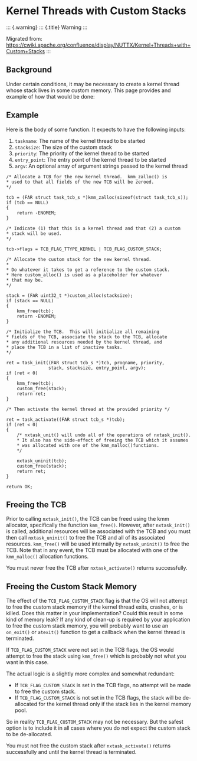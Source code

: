 Kernel Threads with Custom Stacks
=================================

::: {.warning}
::: {.title}
Warning
:::

Migrated from:
<https://cwiki.apache.org/confluence/display/NUTTX/Kernel+Threads+with+Custom+Stacks>
:::

Background
----------

Under certain conditions, it may be necessary to create a kernel thread
whose stack lives in some custom memory. This page provides and example
of how that would be done:

Example
-------

Here is the body of some function. It expects to have the following
inputs:

1.  `taskname`: The name of the kernel thread to be started
2.  `stacksize`: The size of the custom stack
3.  `priority`: The priority of the kernel thread to be started
4.  `entry_point`: The entry point of the kernel thread to be started
5.  `argv`: An optional array of argument strings passed to the kernel
    thread

``` {.c}
/* Allocate a TCB for the new kernel thread.  kmm_zalloc() is
* used to that all fields of the new TCB will be zeroed.
*/

tcb = (FAR struct task_tcb_s *)kmm_zalloc(sizeof(struct task_tcb_s));
if (tcb == NULL)
{
    return -ENOMEM;
}

/* Indicate (1) that this is a kernel thread and that (2) a custom
* stack will be used.
*/

tcb->flags = TCB_FLAG_TTYPE_KERNEL | TCB_FLAG_CUSTOM_STACK;

/* Allocate the custom stack for the new kernel thread.
*
* Do whatever it takes to get a reference to the custom stack.
* Here custom_alloc() is used as a placeholder for whatever
* that may be.
*/

stack = (FAR uint32_t *)custom_alloc(stacksize);
if (stack == NULL)
{
    kmm_free(tcb);
    return -ENOMEM;
}

/* Initialize the TCB.  This will initialize all remaining
* fields of the TCB, associate the stack to the TCB, allocate
* any additional resources needed by the kernel thread, and
* place the TCB in a list of inactive tasks.
*/

ret = task_init((FAR struct tcb_s *)tcb, progname, priority,
                stack, stacksize, entry_point, argv);
if (ret < 0)
{
    kmm_free(tcb);
    custom_free(stack);
    return ret;
}

/* Then activate the kernel thread at the provided priority */

ret = task_activate((FAR struct tcb_s *)tcb);
if (ret < 0)
{
    /* nxtask_unit() will undo all of the operations of nxtask_init().
    * It also has the side-effect of freeing the TCB which it assumes
    * was allocated with one of the kmm_malloc()functions.
    */

    nxtask_uninit(tcb);
    custom_free(stack);
    return ret;
}

return OK;
```

Freeing the TCB
---------------

Prior to calling `nxtask_init()`, the TCB can be freed using the kmm
allocator, specifically the function `kmm_free()`. However, after
`nxtask_init()` is called, additional resources will be associated with
the TCB and you must then call `nxtask_uninit()` to free the TCB and all
of its associated resources. `kmm_free()` will be used internally by
`nxtask_uninit()` to free the TCB. Note that in any event, the TCB must
be allocated with one of the `kmm_malloc()` allocation functions.

You must never free the TCB after `nxtask_activate()` returns
successfully.

Freeing the Custom Stack Memory
-------------------------------

The effect of the `TCB_FLAG_CUSTOM_STACK` flag is that the OS will not
attempt to free the custom stack memory if the kernel thread exits,
crashes, or is killed. Does this matter in your implementation? Could
this result in some kind of memory leak? If any kind of clean-up is
required by your application to free the custom stack memory, you will
probably want to use an `on_exit()` or `atexit()` function to get a
callback when the kernel thread is terminated.

If `TCB_FLAG_CUSTOM_STACK` were not set in the TCB flags, the OS would
attempt to free the stack using `kmm_free()` which is probably not what
you want in this case.

The actual logic is a slightly more complex and somewhat redundant:

-   If `TCB_FLAG_CUSTOM_STACK` is set in the TCB flags, no attempt will
    be made to free the custom stack.
-   If `TCB_FLAG_CUSTOM_STACK` is not set in the TCB flags, the stack
    will be de-allocated for the kernel thread only if the stack lies in
    the kernel memory pool.

So in reality `TCB_FLAG_CUSTOM_STACK` may not be necessary. But the
safest option is to include it in all cases where you do not expect the
custom stack to be de-allocated.

You must not free the custom stack after `nxtask_activate()` returns
successfully and until the kernel thread is terminated.
